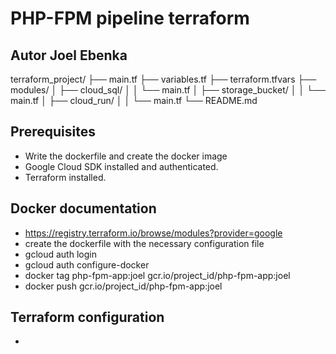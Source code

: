 # PHP-FPM pipeline terraform #
## Autor Joel Ebenka ##

terraform_project/
├── main.tf
├── variables.tf
├── terraform.tfvars
├── modules/
│   ├── cloud_sql/
│   │   └── main.tf
│   ├── storage_bucket/
│   │   └── main.tf
│   ├── cloud_run/
│   │   └── main.tf
└── README.md


## Prerequisites ##
- Write the dockerfile and create the docker image
- Google Cloud SDK installed and authenticated.
- Terraform installed.

## Docker documentation ##
- https://registry.terraform.io/browse/modules?provider=google
- create the dockerfile with the necessary configuration file
- gcloud auth login
- gcloud auth configure-docker
- docker tag  php-fpm-app:joel gcr.io/project_id/php-fpm-app:joel
- docker push gcr.io/project_id/php-fpm-app:joel


## Terraform configuration ##
- 
